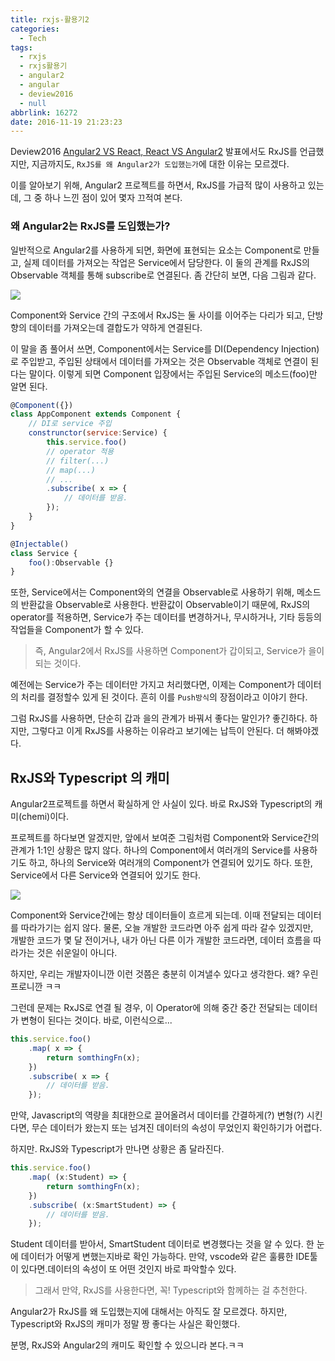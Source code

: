 ```yaml
---
title: rxjs-활용기2
categories:
  - Tech
tags:
  - rxjs
  - rxjs활용기
  - angular2
  - angular
  - deview2016
  - null
abbrlink: 16272
date: 2016-11-19 21:23:23
---
```


Deview2016 [Angular2 VS React, React VS Angular2](https://deview.kr/2016/schedule#session/137) 발표에서도 
RxJS를 언급했지만, 지금까지도, `RxJS를 왜 Angular2가 도입했는가`에 대한 이유는 모르겠다.

이를 알아보기 위해, 
Angular2 프로젝트를 하면서, RxJS를 가급적 많이 사용하고 있는데,
그 중 하나 느낀 점이 있어 몇자 끄적여 본다.

### 왜 Angular2는 RxJS를 도입했는가?
일반적으로 Angular2를 사용하게 되면, 화면에 표현되는 요소는 Component로 만들고, 
실제 데이터를 가져오는 작업은 Service에서 담당한다.
이 둘의 관계를 RxJS의 Observable 객체를 통해 subscribe로 연결된다.
좀 간단히 보면, 다음 그림과 같다.

![](component_service.png)

Component와 Service 간의 구조에서 RxJS는 둘 사이를 이어주는 다리가 되고, 
단방향의 데이터를 가져오는데 결합도가 약하게 연결된다.

이 말을 좀 풀어서 쓰면,
Component에서는 Service를 DI(Dependency Injection)로 주입받고,
주입된 상태에서 데이터를 가져오는 것은 Observable 객체로 연결이 된다는 말이다.
이렇게 되면 Component 입장에서는 주입된 Service의 메소드(foo)만 알면 된다.

```js
@Component({})
class AppComponent extends Component {
    // DI로 service 주입
    construnctor(service:Service) {
        this.service.foo()
        // operator 적용
        // filter(...)
        // map(...)
        // ...
        .subscribe( x => {
            // 데이터를 받음.
        });
    }
}

@Injectable()
class Service {
    foo():Observable {}
}
```

또한, Service에서는 Component와의 연결을 Observable로 사용하기 위해, 메소드의 반환값을 Observable로 사용한다.
반환값이 Observable이기 때문에, RxJS의 operator를 적용하면, Service가 주는 데이터를 변경하거나, 무시하거나, 기타 등등의 작업들을 Component가 할 수 있다. 

> 즉, Angular2에서 RxJS를 사용하면 Component가 갑이되고, Service가 을이 되는 것이다.

예전에는 Service가 주는 데이터만 가지고 처리했다면, 이제는 Component가 데이터의 처리를 결정할수 있게 된 것이다.
흔히 이를 `Push방식`의 장점이라고 이야기 한다.

그럼 RxJS를 사용하면, 단순히 갑과 을의 관계가 바꿔서 좋다는 말인가? 좋긴하다.
하지만, 그렇다고 이게 RxJS를 사용하는 이유라고 보기에는 납득이 안된다.
더 해봐야겠다.

## RxJS와 Typescript 의 캐미
Angular2프로젝트를 하면서 확실하게 안 사실이 있다.
바로 RxJS와 Typescript의 캐미(chemi)이다. 

프로젝트를 하다보면 알겠지만, 앞에서 보여준 그림처럼 Component와 Service간의 관계가 1:1인 상황은 많지 않다.
하나의 Component에서 여러개의 Service를 사용하기도 하고, 하나의 Service와 여러개의 Component가 연결되어 있기도 하다.
또한, Service에서 다른 Service와 연결되어 있기도 한다.

![](complex.png)

Component와 Service간에는 항상 데이터들이 흐르게 되는데. 이때 전달되는 데이터를 따라가기는 쉽지 않다.
물론, 오늘 개발한 코드라면 아주 쉽게 따라 갈수 있겠지만,  
개발한 코드가 몇 달 전이거나, 내가 아닌 다른 이가 개발한 코드라면, 데이터 흐름을 따라가는 것은 쉬운일이 아니다.

하지만, 우리는 개발자이니깐 이런 것쯤은 충분히 이겨낼수 있다고 생각한다.
왜? 우린 프로니깐 ㅋㅋ

그런데 문제는 RxJS로 연결 될 경우, 이 Operator에 의해 중간 중간 전달되는 데이터가 변형이 된다는 것이다.
바로, 이런식으로...

```js
this.service.foo()
    .map( x => {
        return somthingFn(x);
    })
    .subscribe( x => {
        // 데이터를 받음.
    });
```

만약, Javascript의 역량을 최대한으로 끌어올려서 데이터를 간결하게(?) 변형(?) 시킨다면,
무슨 데이터가 왔는지 또는 넘겨진 데이터의 속성이 무었인지 확인하기가 어렵다.

하지만. RxJS와 Typescript가 만나면 상황은 좀 달라진다.

```ts
this.service.foo()
    .map( (x:Student) => {
        return somthingFn(x);
    })
    .subscribe( (x:SmartStudent) => {
        // 데이터를 받음.
    });
```

Student 데이터를 받아서, SmartStudent 데이터로 변경했다는 것을 알 수 있다.
한 눈에 데이터가 어떻게 변했는지바로 확인 가능하다. 
만약, vscode와 같은 훌륭한 IDE툴이 있다면.데이터의 속성이 또 어떤 것인지 바로 파악할수 있다. 

> 그래서 만약, RxJS를 사용한다면, 꼭! Typescript와 함께하는 걸 추천한다.

Angular2가 RxJS를 왜 도입했는지에 대해서는 아직도 잘 모르겠다. 
하지만, Typescript와 RxJS의 캐미가 정말 짱 좋다는 사실은 확인했다.

분명, RxJS와 Angular2의 캐미도 확인할 수 있으니라 본다.ㅋㅋ
